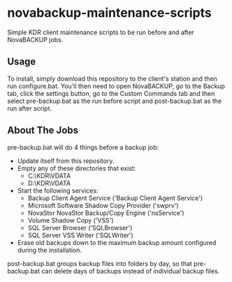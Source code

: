 # novabackup-maintenance-scripts
Simple KDR client maintenance scripts to be run before and after NovaBACKUP jobs.

## Usage
To install, simply download this repository to the client's station and then run configure.bat. You'll then need to open NovaBACKUP, go to the Backup tab, click the settings button, go to the Custom Commands tab and then select pre-backup.bat as the run before script and post-backup.bat as the run after script.

## About The Jobs
pre-backup.bat will do 4 things before a backup job:
* Update itself from this repository.
* Empty any of these directories that exist:
  * C:\KDR\VDATA
  * D:\KDR\VDATA
* Start the following services:
  * Backup Client Agent Service ('Backup Client Agent Service')
  * Microsoft Software Shadow Copy Provider ('swprv')
  * NovaStor NovaStor Backup/Copy Engine ('nsService')
  * Volume Shadow Copy ('VSS')
  * SQL Server Browser ('SQLBrowser')
  * SQL Server VSS Writer ('SQLWriter')
* Erase old backups down to the maximum backup amount configured during the installation.

post-backup.bat groups backup files into folders by day, so that pre-backup.bat can delete days of backups instead of individual backup files.
